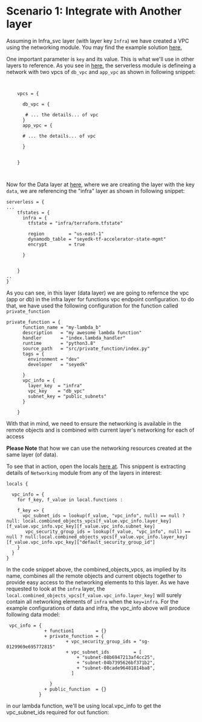 # Scenario 1: Integrate with Another layer

Assuming in Infra_svc layer (with layer key `Infra`) we have created a VPC using the networking module. You may find the example solution [here.](solutions/infra_svc/configuration.tfvars)

One important parameter is `key` and its value. This is what we'll use in other layers to reference. As you see in [here.](solutions/infra_svc/configuration.tfvars) the serverless module is defineing a network with two vpcs of `db_vpc` and `app_vpc` as shown in following snippet:

```dotnetcli


    vpcs = {

      db_vpc = {

       # ... the details... of vpc
      }
      app_vpc = {

      # ... the details... of vpc

      }


    }



```

Now for the Data layer at [here](solutions/data/configuration.tfvars), where we are creating the layer with the key `data`, we are referencing the "infra" layer as shown in following snippet:

```dotnetcli
serverless = {
...
    tfstates = {
      infra = {
        tfstate = "infra/terraform.tfstate"

        region         = "us-east-1"
        dynamodb_table = "seyedk-tf-accelerator-state-mgmt"
        encrypt        = true

      }


    }
..
}

```

As you can see, in this layer (data layer) we are going to refernce the vpc (app or db) in the infra layer for functions vpc endpoint configuration. to do that, we have used the following configuration for the function called `private_function`

```dotnetcli
private_function = {
      function_name = "my-lambda_b"
      description   = "my awesome lambda function"
      handler       = "index.lambda_handler"
      runtime       = "python3.8"
      source_path   = "src/private_function/index.py"
      tags = {
        environment = "dev"
        developer   = "seyedk"

      }
      vpc_info = {
        layer_key  = "infra"
        vpc_key    = "db_vpc"
        subnet_key = "public_subnets"
      }

    }
```

With that in mind, we need to ensure the networking is available in the remote objects and is combined with current layer's networking for each of access

**Please Note** that how we can use the networking resources created at the same layer (of data).

To see that in action, open the locals [here at](modules/serverless/locals.tf). This snippent is extracting details of `Networking` module from any of the layers in interest:

```dotnetcli
locals {

  vpc_info = {
    for f_key, f_value in local.functions :

    f_key => {
      vpc_subnet_ids = lookup(f_value, "vpc_info", null) == null ? null: local.combined_objects_vpcs[f_value.vpc_info.layer_key][f_value.vpc_info.vpc_key][f_value.vpc_info.subnet_key]
       vpc_security_group_ids = lookup(f_value, "vpc_info", null) == null ? null:local.combined_objects_vpcs[f_value.vpc_info.layer_key][f_value.vpc_info.vpc_key]["default_security_group_id"]
    }
  }
}
```

In the code snippet above, the combined_objects_vpcs, as implied by its name, combines all the remote objects and current objects together to provide easy access to the networking elements to this layer. As we have requested to look at the `infra` layer, the `local.combined_objects_vpcs[f_value.vpc_info.layer_key]` will surely contain all networking elements of `infra` when the `key=infra`. For the example configurations of data and infra, the vpc_info above will produce following data model:

```dotnetcli
 vpc_info = {
              + function1        = {}
              + private_function = {
                      + vpc_security_group_ids = "sg-0129969e695772815"
                      + vpc_subnet_ids         = [
                          + "subnet-08b6947213af4cc25",
                          + "subnet-04b7395626bf371b2",
                          + "subnet-08cade96481814ba8",
                        ]

                }
              + public_function  = {}
            }
```

in our lambda function, we'll be using local.vpc_info to get the vpc_subnet_ids required for out function:
